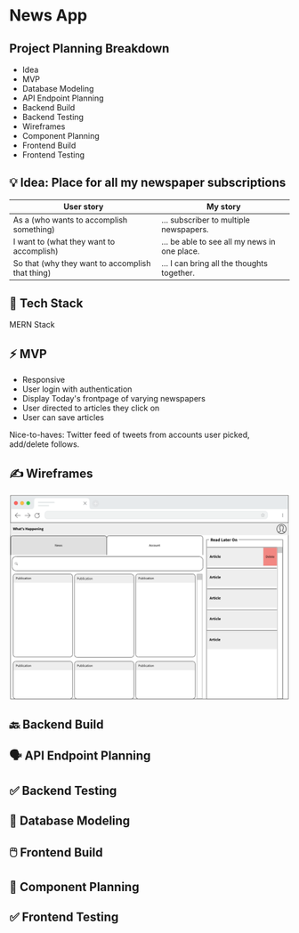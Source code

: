# News App

## Project Planning Breakdown

- Idea
- MVP
- Database Modeling
- API Endpoint Planning
- Backend Build
- Backend Testing
- Wireframes
- Component Planning
- Frontend Build
- Frontend Testing

## 💡 Idea: Place for all my newspaper subscriptions

| User story                                       | My story                                   |
| ------------------------------------------------ | ------------------------------------------ |
| As a (who wants to accomplish something)         | … subscriber to multiple newspapers.       |
| I want to (what they want to accomplish)         | … be able to see all my news in one place. |
| So that (why they want to accomplish that thing) | … I can bring all the thoughts together.   |

## 🤖 Tech Stack

MERN Stack

## ⚡ MVP

- Responsive
- User login with authentication
- Display Today's frontpage of varying newspapers
- User directed to articles they click on
- User can save articles

Nice-to-haves:
Twitter feed of tweets from accounts user picked, add/delete follows.

## ✍️ Wireframes

![Wireframe for site](WH_Wireframe.png)

## 🔙 Backend Build

## 🗣️ API Endpoint Planning

## ✅ Backend Testing

## 💾 Database Modeling

## 🖱️ Frontend Build

## 🍱 Component Planning

## ✅ Frontend Testing
